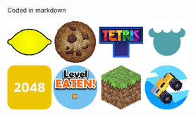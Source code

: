 Coded in markdown

[![Lemonoids](img/lemonoids.png "Lemonoids")](https://ncsources.github.io/games/lemonstroids.html)  [![Cookie Clicker](img/cookie-clicker.png "Cookie Clicker")](https://ncsources.github.io/games/cookie-clicker/index.html)  [![Tetris](img/tetris.png "Tetris")](https://ncsources.github.io/games/tetris/index.html)  [![HTMLifier](img/htmlifier.png "HTMLifier")](https://ncsources.github.io/games/htmlifier.html)  [![2048](img/2048.png "2048")](https://ncsources.github.io/games/2048/index.html)  [![Level EATEN!](img/level-eaten.png "Level EATEN!")](https://ncsources.github.io/games/level-eaten.html)    [![Eaglercraft](img/eaglercraft.png "Eaglercraft")](https://ncsources.github.io/games/eaglercraft.html)  [![Drive Mad](img/drive-mad.png "Drive Mad")](https://ncsources.github.io/games/drive-mad.zip)
